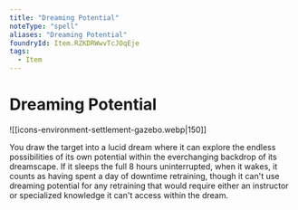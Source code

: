 ```yaml
---
title: "Dreaming Potential"
noteType: "spell"
aliases: "Dreaming Potential"
foundryId: Item.RZKDRWwvTcJOqEje
tags:
  - Item
---
```


# Dreaming Potential
![[icons-environment-settlement-gazebo.webp|150]]

You draw the target into a lucid dream where it can explore the endless possibilities of its own potential within the everchanging backdrop of its dreamscape. If it sleeps the full 8 hours uninterrupted, when it wakes, it counts as having spent a day of downtime retraining, though it can't use dreaming potential for any retraining that would require either an instructor or specialized knowledge it can't access within the dream.
